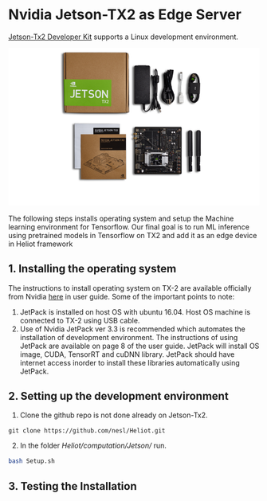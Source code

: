 # Nvidia Jetson-TX2 as Edge Server
[Jetson-Tx2 Developer Kit](https://developer.nvidia.com/embedded/buy/jetson-tx2-devkit) supports a Linux development environment. 

![Developer Kit](https://github.com/nesl/Heliot/blob/master/docs/images/Tx_2_dev_kit.png)

The following steps installs operating system and setup the Machine learning environment for Tensorflow. Our final goal is to run ML inference using pretrained models in Tensorflow on TX2 and add it as an edge device in Heliot framework 

## 1. Installing the operating system
The instructions to install operating system on TX-2 are available officially from Nvidia [here](https://developer.download.nvidia.com/embedded/L4T/r28_Release_v2.0/GA/Docs/Jetson_TX1_and_TX2_Developer_Kits_User_Guide.pdf) in user guide.
Some of the important points to note:
1. JetPack is installed on host OS with ubuntu 16.04. Host OS machine is connected to TX-2 using USB cable.
2. Use of Nvidia JetPack ver 3.3 is recommended which automates the installation of development environment. The instructions of using JetPack are available on page 8 of the user guide. JetPack will install OS image, CUDA, TensorRT and cuDNN library.  JetPack should have internet access inorder to install these libraries automatically using JetPack.

## 2. Setting up the development environment
1. Clone the github repo is not done already on Jetson-Tx2.
```
git clone https://github.com/nesl/Heliot.git
```

2. In the folder *Heliot/computation/Jetson/*   run. 
``` bash
bash Setup.sh
```

## 3. Testing the Installation
